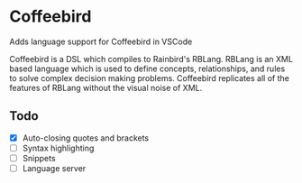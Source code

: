 # Coffeebird

Adds language support for Coffeebird in VSCode

Coffeebird is a DSL which compiles to Rainbird's RBLang. RBLang is an XML based language which is used to define concepts, relationships, and rules to solve complex decision making problems. Coffeebird replicates all of the features of RBLang without the visual noise of XML.

## Todo

- [x] Auto-closing quotes and brackets
- [ ] Syntax highlighting
- [ ] Snippets
- [ ] Language server

